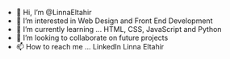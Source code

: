 - 👋 Hi, I’m @LinnaEltahir
- 👀 I’m interested in Web Design and Front End Development 
- 🌱 I’m currently learning ... HTML, CSS, JavaScript and Python
- 💞️ I’m looking to collaborate on future projects
- 📫 How to reach me ... LinkedIn Linna Eltahir

<!---
Batmanswife/Batmanswife is a ✨ special ✨ repository because its `README.md` (this file) appears on your GitHub profile.
You can click the Preview link to take a look at your changes.
--->
